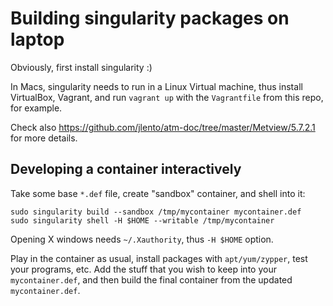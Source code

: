 # Building singularity packages on laptop

Obviously, first install singularity :)

In Macs, singularity needs to run in a Linux Virtual machine, thus
install VirtualBox, Vagrant, and run `vagrant up` with the
`Vagrantfile` from this repo, for example.

Check also
<https://github.com/jlento/atm-doc/tree/master/Metview/5.7.2.1> for
more details.


## Developing a container interactively

Take some base `*.def` file, create "sandbox" container, and shell into it:

```
sudo singularity build --sandbox /tmp/mycontainer mycontainer.def
sudo singularity shell -H $HOME --writable /tmp/mycontainer
```

Opening X windows needs `~/.Xauthority`, thus `-H $HOME` option.

Play in the container as usual, install packages with
`apt/yum/zypper`, test your programs, etc. Add the stuff that you wish
to keep into your `mycontainer.def`, and then build the final
container from the updated `mycontainer.def`.

